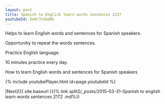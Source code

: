 ```yaml
---
layout: post
title: Spanish to English learn words sentences 2237 
youtubeId: 5n0r7n5GaMs
---
```

 
 
Helps to learn English words and sentences for Spanish speakers.

Opportunitiy to repeat the words sentences. 

Practice English language. 
 
10 minutes practice every day. 
 
How to learn English words and sentences for Spanish speakers 
 
{% include youtubePlayer.html id=page.youtubeId %}
 
 
[Next]({{ site.baseurl }}{% link  split2/_posts/2015-03-31-Spanish to english learn words sentences 2172 .md%})
 
